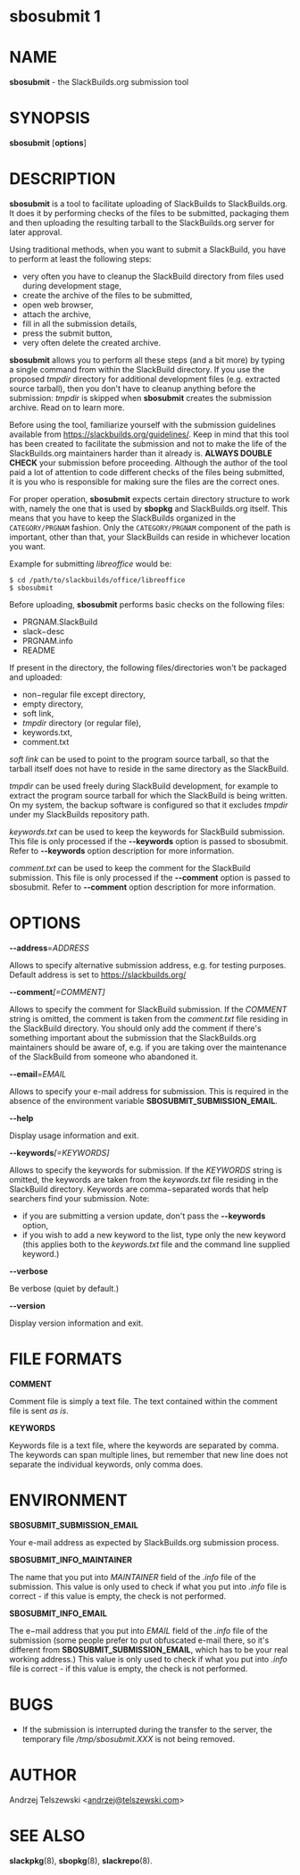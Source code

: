 sbosubmit 1
===========

# NAME

**sbosubmit** - the SlackBuilds.org submission tool

# SYNOPSIS

**sbosubmit** \[**options**\]

# DESCRIPTION

**sbosubmit** is a tool to facilitate uploading of SlackBuilds to
SlackBuilds.org. It does it by performing checks of the files to be submitted,
packaging them and then uploading the resulting tarball to the SlackBuilds.org
server for later approval.

Using traditional methods, when you want to submit a SlackBuild,
you have to perform at least the following steps:

- very often you have to cleanup the SlackBuild directory from files used during
  development stage,
- create the archive of the files to be submitted,
- open web browser,
- attach the archive,
- fill in all the submission details,
- press the submit button,
- very often delete the created archive.

**sbosubmit** allows you to perform all these steps (and a bit more) by typing
a single command from within the SlackBuild directory. If you use the proposed
_tmpdir_ directory for additional development files (e.g. extracted source
tarball), then you don't have to cleanup anything before the submission:
_tmpdir_ is skipped when **sbosubmit** creates the submission archive.
Read on to learn more.

Before using the tool, familiarize yourself with the submission guidelines
available from https://slackbuilds.org/guidelines/. Keep in mind that this tool
has been created to facilitate the submission and not to make the life of
the SlackBuilds.org maintainers harder than it already is.
**ALWAYS DOUBLE CHECK** your submission before proceeding. Although the author
of the tool paid a lot of attention to code different checks of the files being
submitted, it is you who is responsible for making sure the files are
the correct ones.

For proper operation, **sbosubmit** expects certain directory structure to work
with, namely the one that is used by **sbopkg** and SlackBuilds.org itself.
This means that you have to keep the SlackBuilds organized in the
`CATEGORY/PRGNAM` fashion. Only the `CATEGORY/PRGNAM` component of the path is
important, other than that, your SlackBuilds can reside in whichever location
you want.

Example for submitting _libreoffice_ would be:

```
$ cd /path/to/slackbuilds/office/libreoffice
$ sbosubmit
```

Before uploading, **sbosubmit** performs basic checks on the following files:

- PRGNAM.SlackBuild
- slack−desc
- PRGNAM.info
- README

If present in the directory, the following files/directories won't be packaged
and uploaded:

- non−regular file except directory,
- empty directory,
- soft link,
- _tmpdir_ directory (or regular file),
- keywords.txt,
- comment.txt

_soft link_ can be used to point to the program source tarball, so that
the tarball itself does not have to reside in the same directory as
the SlackBuild.

_tmpdir_ can be used freely during SlackBuild development, for example to
extract the program source tarball for which the SlackBuild is being written.
On my system, the backup software is configured so that it excludes _tmpdir_
under my SlackBuilds repository path.

_keywords.txt_ can be used to keep the keywords for SlackBuild submission.
This file is only processed if the **--keywords** option is passed to sbosubmit.
Refer to **--keywords** option description for more information.

_comment.txt_ can be used to keep the comment for the SlackBuild submission.
This file is only processed if the **--comment** option is passed to sbosubmit.
Refer to **--comment** option description for more information.

# OPTIONS

**--address**=_ADDRESS_

Allows to specify alternative submission address, e.g. for testing purposes.
Default address is set to https://slackbuilds.org/

**--comment**_\[=COMMENT\]_

Allows to specify the comment for SlackBuild submission. If the _COMMENT_ string
is omitted, the comment is taken from the _comment.txt_ file residing in
the SlackBuild directory. You should only add the comment if there's something
important about the submission that the SlackBuilds.org maintainers should be
aware of, e.g. if you are taking over the maintenance of the SlackBuild from
someone who abandoned it.

**--email**=_EMAIL_

Allows to specify your e-mail address for submission. This is required in
the absence of the environment variable **SBOSUBMIT_SUBMISSION_EMAIL**.

**--help**

Display usage information and exit.

**--keywords**_\[=KEYWORDS\]_

Allows to specify the keywords for submission. If the _KEYWORDS_ string is
omitted, the keywords are taken from the _keywords.txt_ file residing in
the SlackBuild directory. Keywords are comma−separated words that help searchers
find your submission. Note:

- if you are submitting a version update, don't pass the **--keywords** option,
- if you wish to add a new keyword to the list, type only the new keyword (this
  applies both to the _keywords.txt_ file and the command line supplied
  keyword.)

**--verbose**

Be verbose (quiet by default.)

**--version**

Display version information and exit.

# FILE FORMATS

**COMMENT**

Comment file is simply a text file. The text contained within the comment file
is sent _as is_.

**KEYWORDS**

Keywords file is a text file, where the keywords are separated by comma.
The keywords can span multiple lines, but remember that new line does not
separate the individual keywords, only comma does.

# ENVIRONMENT

**SBOSUBMIT_SUBMISSION_EMAIL**

Your e-mail address as expected by SlackBuilds.org submission process.

**SBOSUBMIT_INFO_MAINTAINER**

The name that you put into _MAINTAINER_ field of the _.info_ file of
the submission. This value is only used to check if what you put into _.info_
file is correct - if this value is empty, the check is not performed.

**SBOSUBMIT_INFO_EMAIL**

The e−mail address that you put into _EMAIL_ field of the _.info_ file of
the submission (some people prefer to put obfuscated e-mail there, so it's
different from **SBOSUBMIT_SUBMISSION_EMAIL**, which has to be your real working
address.) This value is only used to check if what you put into _.info_ file is
correct - if this value is empty, the check is not performed.

# BUGS

- If the submission is interrupted during the transfer to the server,
  the temporary file _/tmp/sbosubmit.XXX_ is not being removed.

# AUTHOR

Andrzej Telszewski \<andrzej@telszewski.com\>

# SEE ALSO

**slackpkg**(8), **sbopkg**(8), **slackrepo**(8).
